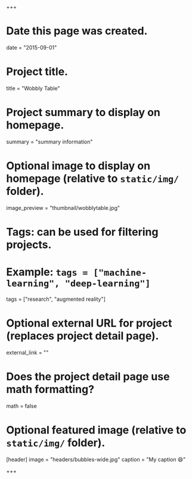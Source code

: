 +++
# Date this page was created.
date = "2015-09-01"

# Project title.
title = "Wobbly Table"

# Project summary to display on homepage.
summary = "summary information"

# Optional image to display on homepage (relative to `static/img/` folder).
image_preview = "thumbnail/wobblytable.jpg"

# Tags: can be used for filtering projects.
# Example: `tags = ["machine-learning", "deep-learning"]`
tags = ["research", "augmented reality"]

# Optional external URL for project (replaces project detail page).
external_link = ""

# Does the project detail page use math formatting?
math = false

# Optional featured image (relative to `static/img/` folder).
[header]
image = "headers/bubbles-wide.jpg"
caption = "My caption :smile:"

+++
